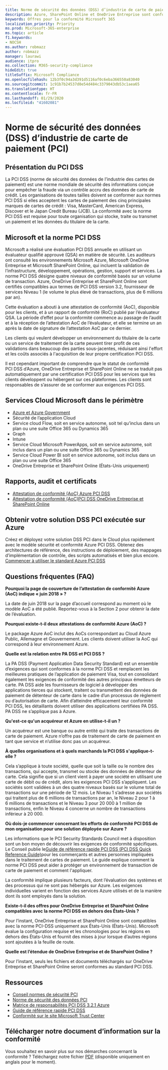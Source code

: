 ```yaml
---
title: Norme de sécurité des données (DSS) d’industrie de carte de paiement (PCI)
description: Azure, SharePoint Online et OneDrive Entreprise sont conformes aux normes de sécurité des données de carte de paiement niveau 1 version 3.2.
keywords: Offres pour la conformité Microsoft 365
localization_priority: Priority
ms.prod: Microsoft-365-enterprise
ms.topic: article
f1.keywords:
- NOCSH
ms.author: robmazz
author: robmazz
manager: laurawi
audience: itpro
ms.collection: M365-security-compliance
hideEdit: true
titleSuffix: Microsoft Compliance
ms.openlocfilehash: 12b3f0c94a3d391d5116af0c6eba366550a83040
ms.sourcegitcommit: 1c91b7b24537d0e54d484c3379043db53c1aea65
ms.translationtype: HT
ms.contentlocale: fr-FR
ms.lasthandoff: 01/29/2020
ms.locfileid: "41602081"
---
```

# <a name="payment-card-industry-pci-data-security-standard-dss"></a>Norme de sécurité des données (DSS) d’industrie de carte de paiement (PCI)

## <a name="pci-dss-overview"></a>Présentation du PCI DSS

La PCI DSS (norme de sécurité des données de l’industrie des cartes de paiement) est une norme mondiale de sécurité des informations conçue pour empêcher la fraude via un contrôle accru des données de carte de crédit. Les organisations de toutes tailles doivent se conformer aux normes PCI DSS si elles acceptent les cartes de paiement des cinq principales marques de cartes de crédit : Visa, MasterCard, American Express, Discover et le Japan Credit Bureau (JCB). La conformité avec la norme PCI DSS est requise pour toute organisation qui stocke, traite ou transmet un paiement et les données du titulaire de la carte.

## <a name="microsoft-and-pci-dss"></a>Microsoft et la norme PCI DSS

Microsoft a réalisé une évaluation PCI DSS annuelle en utilisant un évaluateur qualifié approuvé (QSA) en matière de sécurité. Les auditeurs ont consulté les environnements Microsoft Azure, Microsoft OneDrive Entreprise et Microsoft SharePoint Online, qui incluent la validation de l’infrastructure, développement, opérations, gestion, support et services. La norme PCI DSS désigne quatre niveaux de conformité basés sur un volume de transaction. Azure, OneDrive Entreprise et SharePoint Online sont certifiés compatibles aux termes de PCI DSS version 3.2, fournisseur de services Niveau 1 (le volume le plus élevé de transactions, plus de 6 millions par an).

Cette évaluation a abouti à une attestation de conformité (AoC), disponible pour les clients, et à un rapport de conformité (RoC) publié par l’évaluateur QSA. La période d’effet pour la conformité commence au passage de l’audit et à la réception de l’attestation AoC de l’évaluateur, et elle se termine un an après la date de signature de l’attestation AoC par ce dernier. 

Les clients qui veulent développer un environnement du titulaire de la carte ou un service de traitement de la carte peuvent tirer profit de ces validations dans beaucoup des parties sous-jacentes, réduisant ainsi l'effort et les coûts associés à l'acquisition de leur propre certification PCI DSS.

Il est cependant important de comprendre que le statut de conformité PCI DSS d’Azure, OneDrive Entreprise et SharePoint Online ne se traduit pas automatiquement par une certification PCI DSS pour les services que les clients développent ou hébergent sur ces plateformes. Les clients sont responsables de s’assurer de se conformer aux exigences PCI DSS.

## <a name="microsoft-in-scope-cloud-services"></a>Services Cloud Microsoft dans le périmètre

- [Azure et Azure Government](https://aka.ms/AzureCompliance)
- Sécurité de l’application Cloud
- Service cloud Flow, soit en service autonome, soit tel qu’inclus dans un plan ou une suite Office 365 ou Dynamics 365
- Graph
- Intune
- Service Cloud Microsoft PowerApps, soit en service autonome, soit inclus dans un plan ou une suite Office 365 ou Dynamics 365
- Service Cloud Power BI soit en service autonome, soit inclus dans un plan ou une suite Office 365
- OneDrive Entreprise et SharePoint Online (États-Unis uniquement)

## <a name="audit-reports-and-certificates"></a>Rapports, audit et certificats

- [Attestation de conformité (AoC) Azure PCI DSS](https://aka.ms/azure-pci)
- [Attestation de conformité (AoC)PCI DSS OneDrive Entreprise et SharePoint Online ](https://aka.ms/spo-pci)

## <a name="get-your-pci-dss-solution-running-on-azure"></a>Obtenir votre solution DSS PCI exécutée sur Azure

Créez et déployez votre solution DSS PCI dans le Cloud plus rapidement avec le modèle sécurité et conformité Azure PCI DSS. Obtenez des architectures de référence, des instructions de déploiement, des mappages d’implémentation de contrôle, des scripts automatisés et bien plus encore. [Commencer à utiliser le standard Azure PCI DSS](https://aka.ms/pciblueprint)

## <a name="frequently-asked-questions"></a>Questions fréquentes (FAQ)

**Pourquoi la page de couverture de l’attestation de conformité Azure (AoC) indique « juin 2018 » ?**

La date de juin 2018 sur la page d’accueil correspond au moment où le modèle AoC a été publié. Reportez-vous à la Section 2 pour obtenir la date de l’évaluation.

**Pourquoi existe-t-il deux attestations de conformité Azure (AoC) ?**

Le package Azure AoC inclut des AoCs correspondant au Cloud Azure Public, Allemagne et Gouvernement. Les clients doivent utiliser la AoC qui correspond à leur environnement Azure.  

**Quelle est la relation entre PA DSS et PCI DSS ?**

La PA DSS (Payment Application Data Security Standard) est un ensemble d’exigences qui sont conformes à la norme PCI DSS et remplacent les meilleures pratiques de l’application de paiement Visa, tout en consolidant également les exigences de conformité des autres principaux émetteurs de carte. PA DSS aide les fournisseurs de logiciel à développer des applications tierces qui stockent, traitent ou transmettent des données de paiement de détenteur de carte dans le cadre d’un processus de règlement ou d’autorisation de carte. Afin d’atteindre efficacement leur conformité PCI DSS, les détaillants doivent utiliser des applications certifiées PA DSS. PA DSS ne s’applique pas à Azure.

**Qu'est-ce qu'un acquéreur et Azure en utilise-t-il un ?**

Un acquéreur est une banque ou autre entité qui traite des transactions de carte de paiement. Azure n’offre pas de traitement de carte de paiement en tant que service et n’utilise donc pas un acquéreur.

**À quelles organisations et à quels marchands la PCI DSS s'applique-t-elle ?**

Cela s’applique à toute société, quelle que soit la taille ou le nombre des transactions, qui accepte, transmet ou stocke des données de détenteur de carte. Cela signifie que si un client vient à payer une société en utilisant une carte de débit ou de crédit, alors les exigences PCI DSS s’appliquent. Les sociétés sont validées à un des quatre niveaux basés sur le volume total de transactions sur une période de 12 mois. Le Niveau 1 s’adresse aux sociétés qui traitent plus de 6 millions de transactions par an, le Niveau 2 pour 1 à 6 millions de transactions et le Niveau 3 pour 20 000 à 1 million de transactions, enfin le Niveau 4 concerne un nombre de transactions inférieur à 20 000.

**Où dois-je commencer concernant les efforts de conformité PCI DSS de mon organisation pour une solution déployée sur Azure ?**

Les informations que le PCI Security Standards Council met à disposition sont un bon moyen de découvrir les exigences de conformité spécifiques. Le Conseil publie le[Guide de référence rapide PCI DSS (PCI DSS Quick Reference Guide)](https://www.pcisecuritystandards.org/documents/PCISSC%20QRG%20August%202014%20-print.pdf)pour les commerçants et autres personnes impliquées dans le traitement de cartes de paiement. Le guide explique comment la norme PCI DSS peut aider à protéger un environnement de transaction de carte de paiement et comment l'appliquer.

La conformité implique plusieurs facteurs, dont l’évaluation des systèmes et des processus qui ne sont pas hébergés sur Azure. Les exigences individuelles varient en fonction des services Azure utilisés et de la manière dont ils sont employés dans la solution.

**Existe-t-il des offres pour OneDrive Entreprise et SharePoint Online compatibles avec la norme PCI DSS en dehors des États-Unis ?**

Pour l’instant, OneDrive Entreprise et SharePoint Online sont compatibles avec la norme PCI-DSS uniquement aux États-Unis (États-Unis). Microsoft évalue la configuration requise et les chronologies pour les régions en dehors des États-Unis et fournit des mises à jour lorsque d’autres régions sont ajoutées à la feuille de route.

**Quelle est l’étendue de OneDrive Entreprise et de SharePoint Online ?**

Pour l’instant, seuls les fichiers et documents téléchargés sur OneDrive Entreprise et SharePoint Online seront conformes au standard PCI DSS.

## <a name="resources"></a>Ressources

- [Conseil normes de sécurité PCI](https://www.pcisecuritystandards.org/)
- [Norme de sécurité des données PCI](https://www.pcisecuritystandards.org/documents/PCI_DSS_v3-1.pdf)
- [Matrice de responsabilités PCI DSS 3.2.1 Azure](https://aka.ms/pciresponsibilitymatrix)
- [Guide de référence rapide PCI DSS](https://www.pcisecuritystandards.org/documents/PCISSC%20QRG%20August%202014%20-print.pdf)
- [Conformité sur le site Microsoft Trust Center](https://www.microsoft.com/trust-center/compliance/compliance-overview)

## <a name="download-the-offering-backgrounder"></a>Télécharger notre document d’information sur la conformité

Vous souhaitez en savoir plus sur nos démarches concernant la conformité ? Téléchargez notre fichier [PDF](https://download.microsoft.com/download/3/7/7/377F1BBC-37D5-4677-AB4A-7C01D089CA67/PCI-DSS-Compliance.pdf) (disponible uniquement en anglais pour le moment).
